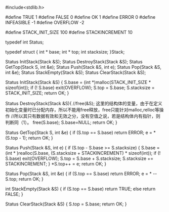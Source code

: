 #include<stdlib.h>

#define TRUE 1
#define FALSE 0
#define OK 1
#define ERROR 0
#define INFEASIBLE -1
#define OVERFLOW -2

#define STACK_INIT_SIZE 100
#define STACKINCREMENT 10

typedef int Status;

typedef struct {
    int * base;
    int * top;
    int stacksize;
}Stack;

Status InitStack(Stack &S);
Status DestroyStack(Stack &S);
Status GetTop(Stack S, int &e);
Status Push(Stack &S, int e);
Status Pop(Stack &S, int &e);
Status StackEmpty(Stack &S);
Status ClearStack(Stack &S);

Status InitStack(Stack &S)
{
    S.base = (int *)malloc(STACK_INIT_SIZE * sizeof(int));
    if (! S.base)
        exit(OVERFLOW);
    S.top = S.base;
    S.stacksize = STACK_INIT_SIZE;
    return OK;
}

Status DestroyStack(Stack &S){
    //free(&S); 这里的结构体的变量，由于在定义初始化变量时已分配内存，所以不能用free释放，free只能针对malloc,relloc等操作
    //所以其只有数据有效和无效之分，没有空值之说，若是结构体内有指针，则判断同（1）。
    free(S.base);
    S.base=NULL;
    return OK;
}

Status GetTop(Stack S, int &e)
{
    if (S.top == S.base)
        return ERROR;
    e = * (S.top - 1);
    return OK;
}

Status Push(Stack &S, int e)
{
    if (S.top - S.base >= S.stacksize)
    {
        S.base = (int * )realloc(S.base, (S.stacksize + STACKINCREMENT) * sizeof(int));
        if (! S.base)
            exit(OVERFLOW);
        S.top = S.base + S.stacksize;
        S.stacksize += STACKINCREMENT;
    }
    *S.top++ = e;
    return OK;
}

Status Pop(Stack &S, int &e)
{
    if (S.top == S.base)
        return ERROR;
    e = * --S.top;
    return OK;
}

int StackEmpty(Stack &S)
{
    if (S.top == S.base)
        return     TRUE;
    else
        return FALSE;
}

Status ClearStack(Stack &S)
{
    S.top = S.base;
    return OK;
}